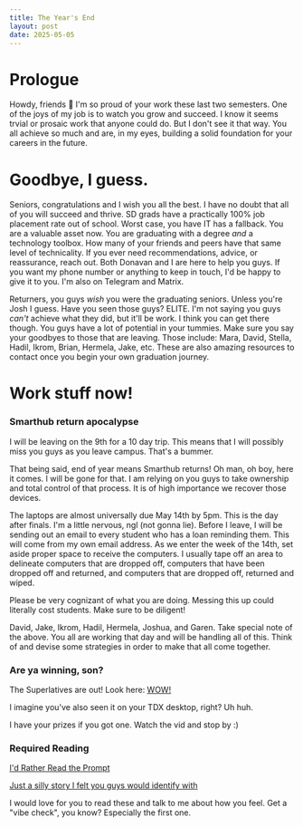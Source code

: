 ```yaml
---
title: The Year's End
layout: post
date: 2025-05-05
---
```


# Prologue
Howdy, friends 🤠
I'm so proud of your work these last two semesters. One of the joys of my job is to watch you grow and succeed. I know it seems trvial or prosaic work that anyone could do. But I don't see it that way. You all achieve so much and are, in my eyes, building a solid foundation for your careers in the future.

# Goodbye, I guess.
Seniors, congratulations and I wish you all the best. I have no doubt that all of you will succeed and thrive. SD grads have a practically 100% job placement rate out of school. Worst case, you have IT has a fallback. You are a valuable asset now. You are graduating with a degree _and_ a technology toolbox. How many of your friends and peers have that same level of technicality. If you ever need recommendations, advice, or reassurance, reach out. Both Donavan and I are here to help you guys. If you want my phone number or anything to keep in touch, I'd be happy to give it to you. I'm also on Telegram and Matrix.

Returners, you guys _wish_ you were the graduating seniors. Unless you're Josh I guess. Have you seen those guys? ELITE. I'm not saying you guys _can't_ achieve what they did, but it'll be work. I think you can get there though. You guys have a lot of potential in your tummies. Make sure you say your goodbyes to those that are leaving. Those include: Mara, David, Stella, Hadil, Ikrom, Brian, Hermela, Jake, etc. These are also amazing resources to contact once you begin your own graduation journey.

# Work stuff now!
### Smarthub return apocalypse
I will be leaving on the 9th for a 10 day trip. This means that I will possibly miss you guys as you leave campus. That's a bummer.

That being said, end of year means Smarthub returns! Oh man, oh boy, here it comes. I will be gone for that. I am relying on you guys to take ownership and total control of that process. It is of high importance we recover those devices.

The laptops are almost universally due May 14th by 5pm. This is the day after finals. I'm a little nervous, ngl (not gonna lie). Before I leave, I will be sending out an email to every student who has a loan reminding them. This will come from my own email address. As we enter the week of the 14th, set aside proper space to receive the computers. I usually tape off an area to delineate computers that are dropped off, computers that have been dropped off and returned, and computers that are dropped off, returned and wiped.

Please be very cognizant of what you are doing. Messing this up could literally cost students. Make sure to be diligent!

David, Jake, Ikrom, Hadil, Hermela, Joshua, and Garen. Take special note of the above. You all are working that day and will be handling all of this. Think of and devise some strategies in order to make that all come together.

### Are ya winning, son?
The Superlatives are out! Look here: [WOW!](https://media.ithaca.edu/media/Spring+25+SD+Awards7secs/1_fz7cudkj)

I imagine you've also seen it on your TDX desktop, right? Uh huh.

I have your prizes if you got one. Watch the vid and stop by :)


### Required Reading
[I'd Rather Read the Prompt](https://claytonwramsey.com/blog/prompt/)

[Just a silly story I felt you guys would identify with](https://oxfordamerican.org/oa-now/the-alabama-landline-that-keeps-ringing)

I would love for you to read these and talk to me about how you feel. Get a "vibe check", you know? Especially the first one.